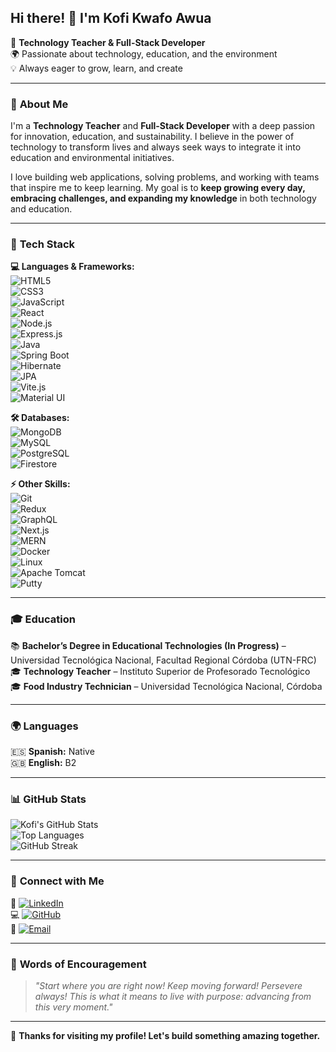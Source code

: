 ## Hi there! 👋 I'm Kofi Kwafo Awua  

🚀 **Technology Teacher & Full-Stack Developer**  
🌍 Passionate about technology, education, and the environment  
💡 Always eager to grow, learn, and create  

---

### 📌 **About Me**  
I'm a **Technology Teacher** and **Full-Stack Developer** with a deep passion for innovation, education, and sustainability. I believe in the power of technology to transform lives and always seek ways to integrate it into education and environmental initiatives.  

I love building web applications, solving problems, and working with teams that inspire me to keep learning. My goal is to **keep growing every day, embracing challenges, and expanding my knowledge** in both technology and education.  

---

### 🚀 **Tech Stack**  
**💻 Languages & Frameworks:**  
![HTML5](https://img.shields.io/badge/HTML5-E34F26?style=for-the-badge&logo=html5&logoColor=white)  
![CSS3](https://img.shields.io/badge/CSS3-1572B6?style=for-the-badge&logo=css3&logoColor=white)  
![JavaScript](https://img.shields.io/badge/JavaScript-F7DF1E?style=for-the-badge&logo=javascript&logoColor=black)  
![React](https://img.shields.io/badge/React-61DAFB?style=for-the-badge&logo=react&logoColor=black)  
![Node.js](https://img.shields.io/badge/Node.js-43853D?style=for-the-badge&logo=node.js&logoColor=white)  
![Express.js](https://img.shields.io/badge/Express.js-000000?style=for-the-badge&logo=express&logoColor=white)  
![Java](https://img.shields.io/badge/Java-007396?style=for-the-badge&logo=java&logoColor=white)  
![Spring Boot](https://img.shields.io/badge/Spring_Boot-6DB33F?style=for-the-badge&logo=spring-boot&logoColor=white)  
![Hibernate](https://img.shields.io/badge/Hibernate-59666C?style=for-the-badge&logo=hibernate&logoColor=white)  
![JPA](https://img.shields.io/badge/JPA-007396?style=for-the-badge&logo=java&logoColor=white)  
![Vite.js](https://img.shields.io/badge/Vite.js-646CFF?style=for-the-badge&logo=vite&logoColor=white)  
![Material UI](https://img.shields.io/badge/Material_UI-007FFF?style=for-the-badge&logo=mui&logoColor=white)  

**🛠️ Databases:**  
![MongoDB](https://img.shields.io/badge/MongoDB-47A248?style=for-the-badge&logo=mongodb&logoColor=white)  
![MySQL](https://img.shields.io/badge/MySQL-4479A1?style=for-the-badge&logo=mysql&logoColor=white)  
![PostgreSQL](https://img.shields.io/badge/PostgreSQL-336791?style=for-the-badge&logo=postgresql&logoColor=white)  
![Firestore](https://img.shields.io/badge/Firestore-FFCA28?style=for-the-badge&logo=firebase&logoColor=black)  

**⚡ Other Skills:**  
![Git](https://img.shields.io/badge/Git-F05032?style=for-the-badge&logo=git&logoColor=white)  
![Redux](https://img.shields.io/badge/Redux-764ABC?style=for-the-badge&logo=redux&logoColor=white)  
![GraphQL](https://img.shields.io/badge/GraphQL-E10098?style=for-the-badge&logo=graphql&logoColor=white)  
![Next.js](https://img.shields.io/badge/Next.js-000000?style=for-the-badge&logo=nextdotjs&logoColor=white)  
![MERN](https://img.shields.io/badge/MERN-4DB33D?style=for-the-badge&logo=mongodb&logoColor=white)  
![Docker](https://img.shields.io/badge/Docker-2496ED?style=for-the-badge&logo=docker&logoColor=white)  
![Linux](https://img.shields.io/badge/Linux-FCC624?style=for-the-badge&logo=linux&logoColor=black)  
![Apache Tomcat](https://img.shields.io/badge/Tomcat-F8DC75?style=for-the-badge&logo=apache-tomcat&logoColor=black)  
![Putty](https://img.shields.io/badge/Putty-1E90FF?style=for-the-badge&logo=windows-terminal&logoColor=white)  

---

### 🎓 **Education**  
📚 **Bachelor’s Degree in Educational Technologies (In Progress)** – Universidad Tecnológica Nacional, Facultad Regional Córdoba (UTN-FRC)  
🎓 **Technology Teacher** – Instituto Superior de Profesorado Tecnológico  
🎓 **Food Industry Technician** – Universidad Tecnológica Nacional, Córdoba  

---

### 🌍 **Languages**  
🇪🇸 **Spanish:** Native  
🇬🇧 **English:** B2  

---

### 📊 **GitHub Stats**  
![Kofi's GitHub Stats](https://github-readme-stats.vercel.app/api?username=Kkwafo&show_icons=true&theme=tokyonight)  
![Top Languages](https://github-readme-stats.vercel.app/api/top-langs/?username=Kkwafo&layout=compact&theme=tokyonight)  
![GitHub Streak](https://github-readme-streak-stats.herokuapp.com/?user=Kkwafo&theme=tokyonight)  

---

### 🤝 **Connect with Me**  
🔗 [![LinkedIn](https://img.shields.io/badge/LinkedIn-0077B5?style=for-the-badge&logo=linkedin&logoColor=white)](https://www.linkedin.com/in/kofi-kwafo-awua-3b4350151/)  
💻 [![GitHub](https://img.shields.io/badge/GitHub-181717?style=for-the-badge&logo=github&logoColor=white)](https://github.com/Kkwafo)  
📧 [![Email](https://img.shields.io/badge/Email-D14836?style=for-the-badge&logo=gmail&logoColor=white)](mailto:kofikwafoawua@gmail.com)  

---

### 🌟 **Words of Encouragement**  
> _"Start where you are right now! Keep moving forward! Persevere always! This is what it means to live with purpose: advancing from this very moment."_  

---

🚀 **Thanks for visiting my profile! Let's build something amazing together.**  

